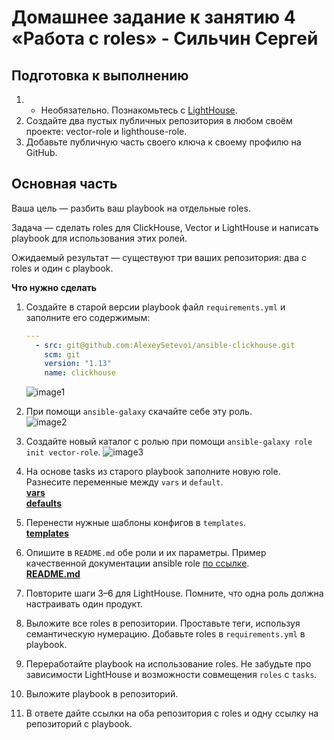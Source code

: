 # Домашнее задание к занятию 4 «Работа с roles» - Сильчин Сергей

## Подготовка к выполнению

1. * Необязательно. Познакомьтесь с [LightHouse](https://youtu.be/ymlrNlaHzIY?t=929).
2. Создайте два пустых публичных репозитория в любом своём проекте: vector-role и lighthouse-role.
3. Добавьте публичную часть своего ключа к своему профилю на GitHub.

## Основная часть

Ваша цель — разбить ваш playbook на отдельные roles. 

Задача — сделать roles для ClickHouse, Vector и LightHouse и написать playbook для использования этих ролей. 

Ожидаемый результат — существуют три ваших репозитория: два с roles и один с playbook.

**Что нужно сделать**

1. Создайте в старой версии playbook файл `requirements.yml` и заполните его содержимым:

   ```yaml
   ---
     - src: git@github.com:AlexeySetevoi/ansible-clickhouse.git
       scm: git
       version: "1.13"
       name: clickhouse 
   ```  
   ![image1](https://github.com/user-attachments/assets/c418905e-c424-47fe-8fb7-e51d9fae985a)  

2. При помощи `ansible-galaxy` скачайте себе эту роль.  
   ![image2](https://github.com/user-attachments/assets/31e6eaa5-8ce0-4081-ba79-3800dbf1633e)  

3. Создайте новый каталог с ролью при помощи `ansible-galaxy role init vector-role`.
   ![image3](https://github.com/user-attachments/assets/2a9d2169-27cd-4b26-90cf-f47b823ef8b0)
   
4. На основе tasks из старого playbook заполните новую role. Разнесите переменные между `vars` и `default`.  
   [**vars**](https://github.com/Daimero88/vector-role/blob/main/vars/main.yml)  
   [**defaults**](https://github.com/Daimero88/vector-role/blob/main/defaults/main.yml)  
5. Перенести нужные шаблоны конфигов в `templates`.  
   [**templates**](https://github.com/Daimero88/vector-role/blob/main/templates/vector.yaml.j2)   
6. Опишите в `README.md` обе роли и их параметры. Пример качественной документации ansible role [по ссылке](https://github.com/cloudalchemy/ansible-prometheus).  
   [**README.md**](https://github.com/Daimero88/vector-role/blob/main/README.md)
7. Повторите шаги 3–6 для LightHouse. Помните, что одна роль должна настраивать один продукт.  
8. Выложите все roles в репозитории. Проставьте теги, используя семантическую нумерацию. Добавьте roles в `requirements.yml` в playbook.  
9. Переработайте playbook на использование roles. Не забудьте про зависимости LightHouse и возможности совмещения `roles` с `tasks`.  
10. Выложите playbook в репозиторий.  
11. В ответе дайте ссылки на оба репозитория с roles и одну ссылку на репозиторий с playbook.  
